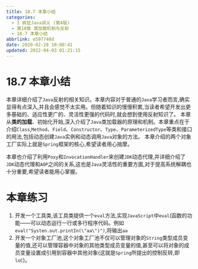 ```yaml
---
title: 18.7 本章小结
categories: 
  - 1 疯狂Java讲义 (第4版)
  - 第18章 类加载机制与反射
  - 18.7 本章小结
abbrlink: e597740d
date: 2020-02-28 10:00:41
updated: 2022-04-03 01:21:15
---
```

# 18.7 本章小结
本章详细介绍了`Java`反射的相关知识。本章内容对于普通的`Java`学习者而言,确实显得有点深入,并且会感觉不太实用。但随着知识的慢慢积累,当读者希望开发出更多基础的、适应性更广的、灵活性更强的代码时,就会想到使用反射知识了。
本章从**类的加载**、初始化开始,深入介绍了`Java`类加载器的原理和机制。本章重点在于介绍`Class`,`Method`、`Field`、`Constructor`、`Type`、`ParameterizedType`等类和接口的用法,包括动态创建`Java`实例和动态调用`Java`对象的方法。
本章介绍的两个对象工厂实际上就是`Spring`框架的核心,希望读者用心揣摩。

本章也介绍了利用`Poxy`和`InvocationHandler`来创建`JDK`动态代理,并详细介绍了`JDK`动态代理和`AOP`之间的关系,这也是`Java`灵活性的重要方面,对于提高系统解耦也十分重要,希望读者能用心掌握。

# 本章练习
1. 开发一个工具类,该工具类提供一个`eval`方法,实现`JavaScript`中`eval`(函数的功能——可以动态运行一行或多行程序代码。例如`eval("Systen.out.printIn(\"aa\")")`,将输出`aa`
2. 开发一个对象工厂池,这个对象工厂池不仅可以管理对象的`String`类型成员变量的值,还可以管理容器中对象的其他类型成员变量的值,甚至可以将对象的成员变量设置成引用到容器中其他对象(这就是`Spring`所提出的控制反转,即`loC`)。
